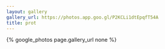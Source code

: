```yaml
---
layout: gallery
gallery_url: https://photos.app.goo.gl/P2KCLi1dtEpqfT54A
title: prot
---
```


{% google_photos page.gallery_url none %}
